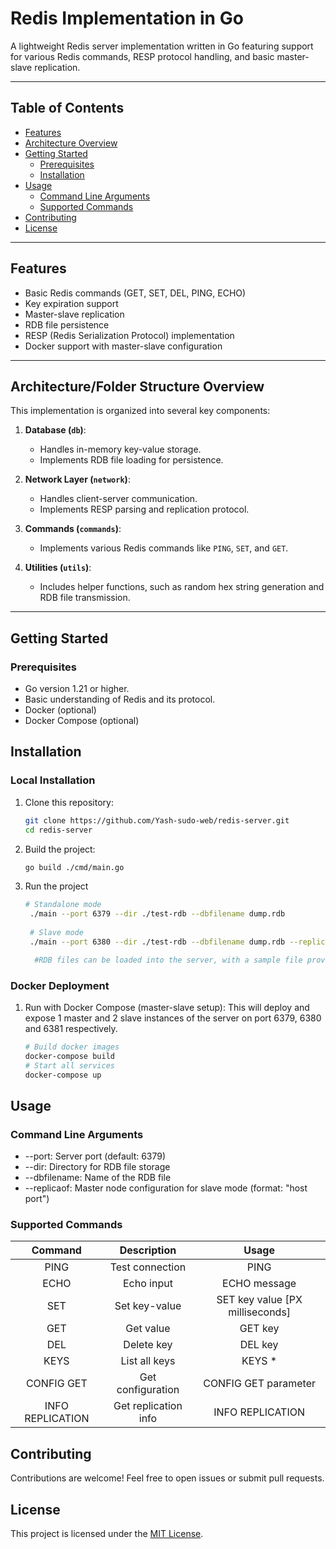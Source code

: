 # Redis Implementation in Go

A lightweight Redis server implementation written in Go featuring support for various Redis commands, RESP protocol handling, and basic master-slave replication. 

---

## Table of Contents
- [Features](#features)
- [Architecture Overview](#architecture-overview)
- [Getting Started](#getting-started)
  - [Prerequisites](#prerequisites)
  - [Installation](#installation)
- [Usage](#usage)
  - [Command Line Arguments](#command-line-arguments)
  - [Supported Commands](#supported-command)
- [Contributing](#contributing)
- [License](#license)

---

## Features
- Basic Redis commands (GET, SET, DEL, PING, ECHO)
- Key expiration support
- Master-slave replication
- RDB file persistence
- RESP (Redis Serialization Protocol) implementation
- Docker support with master-slave configuration

---

## Architecture/Folder Structure Overview
This implementation is organized into several key components:

1. **Database (`db`)**:
   - Handles in-memory key-value storage.
   - Implements RDB file loading for persistence.

2. **Network Layer (`network`)**:
   - Handles client-server communication.
   - Implements RESP parsing and replication protocol.

3. **Commands (`commands`)**:
   - Implements various Redis commands like `PING`, `SET`, and `GET`.

4. **Utilities (`utils`)**:
   - Includes helper functions, such as random hex string generation and RDB file transmission.

---

## Getting Started

### Prerequisites
- Go version 1.21 or higher.
- Basic understanding of Redis and its protocol.
- Docker (optional)
- Docker Compose (optional)

## Installation

### Local Installation
1. Clone this repository:
   
   ```bash
   git clone https://github.com/Yash-sudo-web/redis-server.git
   cd redis-server
3. Build the project:
   
   ```bash
   go build ./cmd/main.go
4. Run the project
   
   ```bash
   # Standalone mode
    ./main --port 6379 --dir ./test-rdb --dbfilename dump.rdb
    
    # Slave mode
    ./main --port 6380 --dir ./test-rdb --dbfilename dump.rdb --replicaof "localhost 6379"

     #RDB files can be loaded into the server, with a sample file provided in the test-rdb directory for reference.
### Docker Deployment
1. Run with Docker Compose (master-slave setup):
   This will deploy and expose 1 master and 2 slave instances of the server on port 6379, 6380 and 6381 respectively.
   
   ```bash
   # Build docker images
   docker-compose build
   # Start all services
   docker-compose up
## Usage
### Command Line Arguments
- --port: Server port (default: 6379)
- --dir: Directory for RDB file storage
- --dbfilename: Name of the RDB file
- --replicaof: Master node configuration for slave mode (format: "host port")

### Supported Commands
|      Command     |      Description     |              Usage              |
|:----------------:|:--------------------:|:-------------------------------:|
| PING             | Test connection      | PING                            |
| ECHO             | Echo input           | ECHO message                    |
| SET              | Set key-value        | SET key value [PX milliseconds] |
| GET              | Get value            | GET key                         |
| DEL              | Delete key           | DEL key                         |
| KEYS             | List all keys        | KEYS *                          |
| CONFIG GET       | Get configuration    | CONFIG GET parameter            |
| INFO REPLICATION | Get replication info | INFO REPLICATION                |

## Contributing
Contributions are welcome! Feel free to open issues or submit pull requests.

## License
This project is licensed under the [MIT License](https://github.com/Yash-sudo-web/redis-implementation-golang/blob/main/LICENSE).
